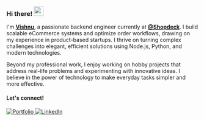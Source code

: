 ### Hi there! <img src="https://emojis.slackmojis.com/emojis/images/1536351075/4594/blob-wave.gif" width="25"/>

I'm [**Vishnu**](https://vishnukt.github.io/), a passionate backend engineer currently at [**@Shopdeck**](https://shopdeck.com/). I build scalable eCommerce systems and optimize order workflows, drawing on my experience in product-based startups. I thrive on turning complex challenges into elegant, efficient solutions using Node.js, Python, and modern technologies.

Beyond my professional work, I enjoy working on hobby projects that address real-life problems and experimenting with innovative ideas. I believe in the power of technology to make everyday tasks simpler and more effective.

#### Let's connect!

<a href="https://vishnukt.github.io/" target="_blank">
  <img alt="Portfolio" src="https://img.shields.io/badge/Portfolio-000000.svg?style=for-the-badge&logo=Porfolio&logoColor=white"/>
</a>
<a href="https://www.linkedin.com/in/vishnu-kt" target="_blank">
  <img alt="LinkedIn" src="https://img.shields.io/badge/LinkedIn-%230E76A8.svg?style=for-the-badge&logo=LinkedIn&logoColor=white"/>
</a>
